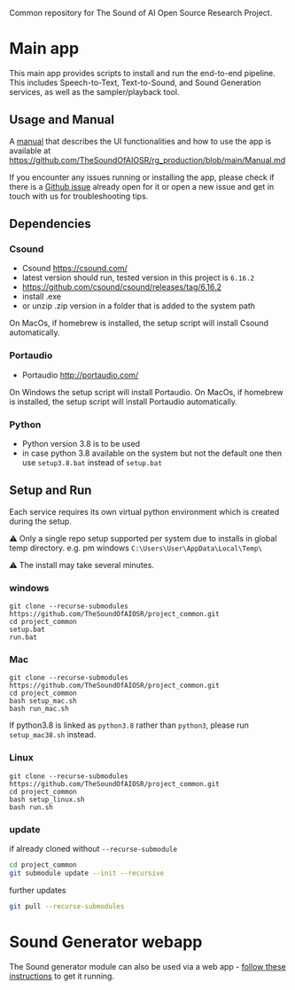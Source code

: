 Common repository for The Sound of AI Open Source Research Project.

# Main app
This main app provides scripts to install and run the end-to-end pipeline. This includes Speech-to-Text, Text-to-Sound, and Sound Generation services, as well as the sampler/playback tool.

## Usage and Manual
A [manual](https://github.com/TheSoundOfAIOSR/rg_production/blob/main/Manual.md) that describes the UI functionalities and how to use the app is available at https://github.com/TheSoundOfAIOSR/rg_production/blob/main/Manual.md

If you encounter any issues running or installing the app, please check if there is a [Github issue](https://github.com/TheSoundOfAIOSR/project_common/issues) already open for it or open a new issue and get in touch with us for troubleshooting tips.

## Dependencies
### Csound
* Csound https://csound.com/
* latest version should run, tested version in this project is `6.16.2`
* https://github.com/csound/csound/releases/tag/6.16.2
* install .exe 
* or unzip .zip version in a folder that is added to the system path

On MacOs, if homebrew is installed, the setup script will install Csound automatically.

### Portaudio
* Portaudio http://portaudio.com/

On Windows the setup script will install Portaudio.
On MacOs, if homebrew is installed, the setup script will install Portaudio automatically.


### Python
* Python version 3.8 is to be used
* in case python 3.8 available on the system but not the default one then use `setup3.8.bat` instead of `setup.bat`

## Setup and Run
Each service requires its own virtual python environment which is created during the setup. 

⚠️ Only a single repo setup supported per system due to installs in global temp directory. e.g. pm windows `C:\Users\User\AppData\Local\Temp\`

⚠️ The install may take several minutes.

### windows
```
git clone --recurse-submodules https://github.com/TheSoundOfAIOSR/project_common.git
cd project_common
setup.bat
run.bat
```

### Mac
```
git clone --recurse-submodules https://github.com/TheSoundOfAIOSR/project_common.git
cd project_common
bash setup_mac.sh
bash run_mac.sh
```
If python3.8 is linked as `python3.8` rather than `python3`, please run `setup_mac38.sh` instead.

### Linux
```
git clone --recurse-submodules https://github.com/TheSoundOfAIOSR/project_common.git
cd project_common
bash setup_linux.sh
bash run.sh
```

### update

if already cloned without `--recurse-submodule`
```bash
cd project_common
git submodule update --init --recursive
```
further updates
```bash
git pull --recurse-submodules
```

# Sound Generator webapp
The Sound generator module can also be used via a web app - [follow these instructions](https://github.com/TheSoundOfAIOSR/rg_sound_generation/blob/main/SOUND_GENERATOR.md) to get it running.
